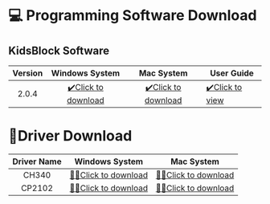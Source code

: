 # 💻 Programming Software Download

## KidsBlock Software

| Version |                        Windows System                        |                          Mac System                          | User Guide                                                   |
| :-----: | :----------------------------------------------------------: | :----------------------------------------------------------: | ------------------------------------------------------------ |
|  2.0.4  | [✔️Click to download](https://www.kidsblock.cn/Down/KidsBlock.exe) | [✔️Click to download](https://www.kidsblock.cn/Down/KidsBlock-MACOS.dmg) | [✔️Click to view](https://docs.keyestudio.com/projects/KidsBlock/en/latest/) |

# 🔧Driver Download

| Driver Name |                        Windows System                        |                          Mac System                          |
| :---------: | :----------------------------------------------------------: | :----------------------------------------------------------: |
|    CH340    | [🏳️‍🌈Click to download](https://xiazai.keyesrobot.cn/software/ch340/CH341SER.ZIP) | [🏳️‍🌈Click to download](https://xiazai.keyesrobot.cn/software/ch340/CH34XSER_MAC.ZIP) |
|   CP2102    | [🏳️‍🌈Click to download](https://xiazai.keyesrobot.cn/software/cp2102/CP2102_Driver.zip) | [🏳️‍🌈Click to download](https://xiazai.keyesrobot.cn/software/cp2102/Mac_OSX_VCP_Driver.zip) |

